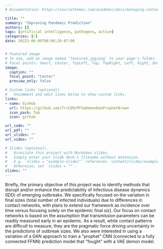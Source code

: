 ```yaml
---
# Documentation: https://sourcethemes.com/academic/docs/managing-content/

title: ""
summary: "Improving Pandemic Prediction"
authors: []
tags: [artificial intelligence, pathogens, active]
categories: [r]
date: 20223-06-09T08:00:20-07:00


# Featured image
# To use, add an image named `featured.jpg/png` to your page's folder.
# Focal points: Smart, Center, TopLeft, Top, TopRight, Left, Right, BottomLeft, Bottom, BottomRight.
image:
  caption: ""
  focal_point: "Center"
  preview_only: false

# Custom links (optional).
#   Uncomment and edit lines below to show custom links.
links:
- name: GitHub
  url: https://github.com/TriCEM/PFSwDemonDanProphetBrown
  icon_pack: fab
  icon: github

url_code: ""
url_pdf: ""
url_slides: ""
url_video: ""

# Slides (optional).
#   Associate this project with Markdown slides.
#   Simply enter your slide deck's filename without extension.
#   E.g. `slides = "example-slides"` references `content/slides/example-slides.md`.
#   Otherwise, set `slides = ""`.
slides: ""
---
```


Briefly, the primary objective of this project was to identify methods that disrupt and/or enhance the predictability of infectious disease dynamics (IDD) of emerging outbreaks. We specifically focused on the variation in final sizes (total number of infected individuals) due to differences in contact networks, with plans to extend our framework as incidence over time versus focusing solely on the epidemic final siz]. Our focus on contact networks is based on the assumption that transmission parameters can be readily measured early in an epidemic. As a result, while contact patterns are difficult to measure, they are the pragmatic force driving uncertainty in the predictions of outbreak sizes. We also were interested in using a variation of a GAN approach to train a "prophet" CNN (connected to a fully connected FFNN) prediction model that "fought" with a VAE demon model.
